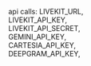 api calls:
LIVEKIT_URL,   
LIVEKIT_API_KEY,   
LIVEKIT_API_SECRET,   
GEMINI_API_KEY,   
CARTESIA_API_KEY,    
DEEPGRAM_API_KEY,   
